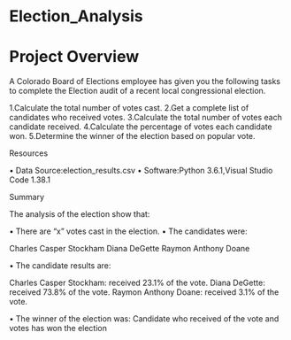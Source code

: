 # Election_Analysis

# Project Overview

A Colorado Board of Elections employee has given you the following tasks to complete the
Election audit of a recent local congressional election.

1.Calculate the total number of votes cast.
2.Get a complete list of candidates who received votes.
3.Calculate the total number of votes each candidate received.
4.Calculate the percentage of votes each candidate won.
5.Determine the winner of the election based on popular vote.

Resources
 
•	Data Source:election_results.csv
•	Software:Python 3.6.1,Visual Studio Code 1.38.1

Summary

The analysis of the election show that:

•	There are “x” votes cast in the election.
•	The candidates were:
    
  Charles Casper Stockham
  Diana DeGette
  Raymon Anthony Doane
      
•	The candidate results are:

   Charles Casper Stockham: received 23.1% of the vote.
   Diana DeGette: received 73.8% of the vote.
   Raymon Anthony Doane: received 3.1% of the vote.

 • The winner of the election was: 
     Candidate who received of the vote  and votes has won the election                
               


		
             







